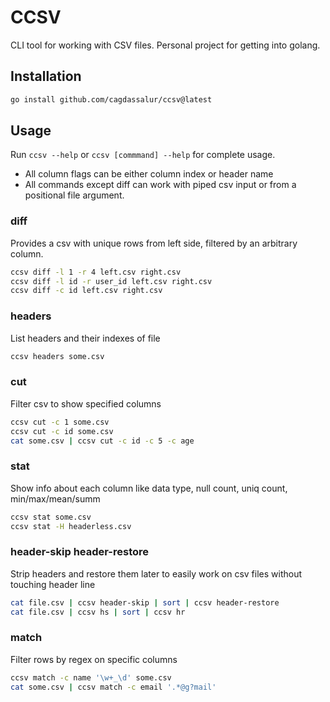 # CCSV

CLI tool for working with CSV files. 
Personal project for getting into golang.

## Installation
```bash
go install github.com/cagdassalur/ccsv@latest
```

## Usage

Run `ccsv --help` or `ccsv [commmand] --help` for complete usage. 

* All column flags can be either column index or header name
* All commands except diff can work with piped csv input or from a positional file argument.

### diff
Provides a csv with unique rows from left side, filtered by an arbitrary column.

```bash
ccsv diff -l 1 -r 4 left.csv right.csv
ccsv diff -l id -r user_id left.csv right.csv
ccsv diff -c id left.csv right.csv
```

### headers
List headers and their indexes of file

```bash
ccsv headers some.csv
```

### cut
Filter csv to show specified columns

```bash
ccsv cut -c 1 some.csv
ccsv cut -c id some.csv
cat some.csv | ccsv cut -c id -c 5 -c age
```

### stat
Show info about each column like data type, null count, uniq count, min/max/mean/summ

```bash
ccsv stat some.csv
ccsv stat -H headerless.csv
```

### header-skip header-restore
Strip headers and restore them later to easily work on csv files without touching header line

```bash
cat file.csv | ccsv header-skip | sort | ccsv header-restore
cat file.csv | ccsv hs | sort | ccsv hr
```

### match
Filter rows by regex on specific columns

```bash
ccsv match -c name '\w+_\d' some.csv
cat some.csv | ccsv match -c email '.*@g?mail'
```
